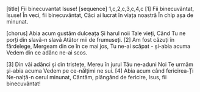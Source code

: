 [title] Fii binecuvantat Isuse!
[sequence] 1,c,2,c,3,c,4,c
[1]
Fii binecuvântat, Isuse!
În veci, fii binecuvântat,
Căci ai lucrat în viața noastră
În chip așa de minunat.

[chorus]
Abia acum gustăm dulceața
Și harul noii Tale vieți,
Când Tu ne porți din slavă-n slavă
Atâtor mii de frumuseți.
[2]
Am fost căzuți în fărdelege,
Mergeam din ce în ce mai jos,
Tu ne-ai scăpat - și-abia acuma
Vedem din ce adânc ne-ai scos.

[3]
Din văi adânci și din tristețe,
Mereu în jurul Tău ne-aduni
Noi Te urmăm și-abia acuma
Vedem pe ce-nălțimi ne sui.
[4]
Abia acum când fericirea-Ți
Ne-nalță-n cerul minunat,
Cântăm, plângând de fericire,
Isus, fii binecuvântat!

